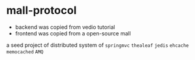 # mall-protocol
- backend was copied from vedio tutorial
- frontend was copied from a open-source mall

a seed project of distributed system of `springmvc` `thealeaf` `jedis` `ehcache` `memocached` `AMQ` 

